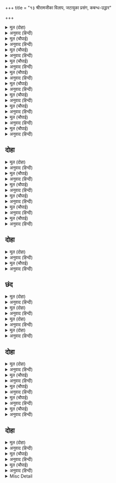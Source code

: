 +++
title = "१३ श्रीरामजीका विलाप, जटायुका प्रसंग, कबन्ध-उद्धार"

+++


<details><summary>मूल (दोहा)</summary>

जेहि बिधि कपट कुरंग सँग धाइ चले श्रीराम।  
सो छबि सीता राखि उर रटति रहति हरिनाम॥ २९(ख)॥
</details>

<details><summary>अनुवाद (हिन्दी)</summary>

जिस प्रकार कपटमृगके साथ श्रीरामजी दौड़ चले थे, उसी छविको हृदयमें रखकर वे हरिनाम (रामनाम) रटती रहती हैं॥ २९(ख)॥
</details>

<details><summary>मूल (चौपाई)</summary>

रघुपति अनुजहि आवत देखी।  
बाहिज चिंता कीन्हि बिसेषी॥  
जनकसुता परिहरिहु अकेली।  
आयहु तात बचन मम पेली॥
</details>

<details><summary>अनुवाद (हिन्दी)</summary>

[इधर] श्रीरघुनाथजीने छोटे भाई लक्ष्मणजीको आते देखकर बाह्यरूपमें बहुत चिन्ता की [और कहा—] हे भाई! तुमने जानकीको अकेली छोड़ दिया और मेरी आज्ञाका उल्लङ्घन कर यहाँ चले आये!॥ १॥
</details>

<details><summary>मूल (चौपाई)</summary>

निसिचर निकर फिरहिं बन माहीं।  
मम मन सीता आश्रम नाहीं॥  
गहि पद कमल अनुज कर जोरी।  
कहेउ नाथ कछु मोहि न खोरी॥
</details>

<details><summary>अनुवाद (हिन्दी)</summary>

राक्षसोंके झुंड वनमें फिरते रहते हैं। मेरे मनमें ऐसा आता है कि सीता आश्रममें नहीं है। छोटे भाई लक्ष्मणजीने श्रीरामजीके चरणकमलोंको पकड़कर हाथ जोड़कर कहा—हे नाथ! मेरा कुछ भी दोष नहीं है॥ २॥
</details>

<details><summary>मूल (चौपाई)</summary>

अनुज समेत गए प्रभु तहवाँ।  
गोदावरि तट आश्रम जहवाँ॥  
आश्रम देखि जानकी हीना।  
भए बिकल जस प्राकृत दीना॥
</details>

<details><summary>अनुवाद (हिन्दी)</summary>

लक्ष्मणजीसहित प्रभु श्रीरामजी वहाँ गये जहाँ गोदावरीके तटपर उनका आश्रम था। आश्रमको जानकीजीसे रहित देखकर श्रीरामजी साधारण मनुष्यकी भाँति व्याकुल और दीन (दुखी) हो गये॥ ३॥
</details>

<details><summary>मूल (चौपाई)</summary>

हा गुन खानि जानकी सीता।  
रूप सील ब्रत नेम पुनीता॥  
लछिमन समुझाए बहु भाँती।  
पूछत चले लता तरु पाँती॥
</details>

<details><summary>अनुवाद (हिन्दी)</summary>

[वे विलाप करने लगे—] हा गुणोंकी खान जानकी! हा रूप, शील, व्रत और नियमोंमें पवित्र सीते! लक्ष्मणजीने बहुत प्रकारसे समझाया। तब श्रीरामजी लताओं और वृक्षोंकी पंक्तियोंसे पूछते हुए चले॥ ४॥
</details>

<details><summary>मूल (चौपाई)</summary>

हे खग मृग हे मधुकर श्रेनी।  
तुम्ह देखी सीता मृगनैनी॥  
खंजन सुक कपोत मृग मीना।  
मधुप निकर कोकिला प्रबीना॥
</details>

<details><summary>अनुवाद (हिन्दी)</summary>

हे पक्षियो! हे पशुओ! हे भौंरोंकी पंक्तियो! तुमने कहीं मृगनयनी सीताको देखा है? खंजन, तोता, कबूतर, हिरन, मछली, भौंरोंका समूह, प्रवीण कोयल,॥ ५॥
</details>

<details><summary>मूल (चौपाई)</summary>

कुंद कली दाड़िम दामिनी।  
कमल सरद ससि अहिभामिनी॥  
बरुन पास मनोज धनु हंसा।  
गज केहरि निज सुनत प्रसंसा॥
</details>

<details><summary>अनुवाद (हिन्दी)</summary>

कुन्दकली, अनार, बिजली, कमल, शरद्का चन्द्रमा और नागिनी, वरुणका पाश, कामदेवका धनुष, हंस, गज और सिंह—ये सब आज अपनी प्रशंसा सुन रहे हैं॥ ६॥
</details>

<details><summary>मूल (चौपाई)</summary>

श्रीफल कनक कदलि हरषाहीं।  
नेकु न संक सकुच मन माहीं॥  
सुनु जानकी तोहि बिनु आजू।  
हरषे सकल पाइ जनु राजू॥
</details>

<details><summary>अनुवाद (हिन्दी)</summary>

बेल, सुवर्ण और केला हर्षित हो रहे हैं। इनके मनमें जरा भी शङ्का और संकोच नहीं है। हे जानकी! सुनो, तुम्हारे बिना ये सब आज ऐसे हर्षित हैं, मानो राज पा गये हों। (अर्थात् तुम्हारे अंगोंके सामने ये सब तुच्छ, अपमानित और लज्जित थे। आज तुम्हें न देखकर ये अपनी शोभाके अभिमानमें फूल रहे हैं)॥ ७॥
</details>

<details><summary>मूल (चौपाई)</summary>

किमि सहि जात अनख तोहि पाहीं।  
प्रिया बेगि प्रगटसि कस नाहीं॥  
एहि बिधि खोजत बिलपत स्वामी।  
मनहु महा बिरही अति कामी॥
</details>

<details><summary>अनुवाद (हिन्दी)</summary>

तुमसे यह अनख (स्पर्धा) कैसे सही जाती है? हे प्रिये! तुम शीघ्र ही प्रकट क्यों नहीं होती? इस प्रकार [अनन्त ब्रह्माण्डोंके अथवा महामहिमामयी स्वरूपाशक्ति श्रीसीताजीके] स्वामी श्रीरामजी सीताजीको खोजते हुए [इस प्रकार] विलाप करते हैं, मानो कोई महाविरही और अत्यन्त कामी पुरुष हो॥ ८॥
</details>

<details><summary>मूल (चौपाई)</summary>

पूरनकाम राम सुख रासी।  
मनुजचरित कर अज अबिनासी॥  
आगें परा गीधपति देखा।  
सुमिरत राम चरन जिन्ह रेखा॥
</details>

<details><summary>अनुवाद (हिन्दी)</summary>

पूर्णकाम, आनन्दकी राशि, अजन्मा और अविनाशी श्रीरामजी मनुष्योंके-से चरित्र कर रहे हैं। आगे [जानेपर] उन्होंने गृध्रपति जटायुको पड़ा देखा। वह श्रीरामजीके चरणोंका स्मरण कर रहा था, जिनमें [ध्वजा-कुलिश आदिकी] रेखाएँ (चिह्न) हैं॥ ९॥
</details>

## दोहा


<details><summary>मूल (दोहा)</summary>

कर सरोज सिर परसेउ कृपासिंधु रघुबीर।  
निरखि राम छबि धाम मुख बिगत भई सब पीर॥ ३०॥
</details>

<details><summary>अनुवाद (हिन्दी)</summary>

कृपासागर श्रीरघुवीरने अपने करकमलसे उसके सिरका स्पर्श किया (उसके सिरपर कर-कमल फेर दिया)। शोभाधाम श्रीरामजीका [परम सुन्दर] मुख देखकर उसकी सब पीड़ा जाती रही॥ ३०॥
</details>

<details><summary>मूल (चौपाई)</summary>

तब कह गीध बचन धरि धीरा।  
सुनहु राम भंजन भव भीरा॥  
नाथ दसानन यह गति कीन्ही।  
तेहिं खल जनकसुता हरि लीन्ही॥
</details>

<details><summary>अनुवाद (हिन्दी)</summary>

तब धीरज धरकर गीधने यह वचन कहा—हे भव (जन्म-मृत्यु) के भयका नाश करनेवाले श्रीरामजी! सुनिये। हे नाथ! रावणने मेरी यह दशा की है। उसी दुष्टने जानकीजीको हर लिया है॥ १॥
</details>

<details><summary>मूल (चौपाई)</summary>

लै दच्छिन दिसि गयउ गोसाईं।  
बिलपति अति कुररी की नाईं॥  
दरस लागि प्रभु राखेउँ प्राना।  
चलन चहत अब कृपानिधाना॥
</details>

<details><summary>अनुवाद (हिन्दी)</summary>

हे गोसाईं! वह उन्हें लेकर दक्षिण दिशाको गया है। सीताजी कुररी (कुर्ज) की तरह अत्यन्त विलाप कर रही थीं। हे प्रभो! मैंने आपके दर्शनोंके लिये ही प्राण रोक रखे थे। हे कृपानिधान! अब ये चलना ही चाहते हैं॥ २॥
</details>

<details><summary>मूल (चौपाई)</summary>

राम कहा तनु राखहु ताता।  
मुख मुसुकाइ कही तेहिं बाता॥  
जा कर नाम मरत मुख आवा।  
अधमउ मुकुत होइ श्रुति गावा॥
</details>

<details><summary>अनुवाद (हिन्दी)</summary>

श्रीरामचन्द्रजीने कहा—हे तात! शरीरको बनाये रखिये। तब उसने मुसकराते हुए मुँहसे यह बात कही—मरते समय जिनका नाम मुखमें आ जानेसे अधम (महान् पापी) भी मुक्त हो जाता है, ऐसा वेद गाते हैं—॥ ३॥
</details>

<details><summary>मूल (चौपाई)</summary>

सो मम लोचन गोचर आगें।  
राखौं देह नाथ केहि खाँगें॥  
जल भरि नयन कहहिं रघुराई।  
तात कर्म निज तें गति पाई॥
</details>

<details><summary>अनुवाद (हिन्दी)</summary>

वही (आप) मेरे नेत्रोंके विषय होकर सामने खड़े हैं। हे नाथ! अब मैं किस कमी [की पूर्ति] के लिये देहको रखूँ? नेत्रोंमें जल भरकर श्रीरघुनाथजी कहने लगे—हे तात! आपने अपने श्रेष्ठ कर्मोंसे [दुर्लभ] गति पायी है॥ ४॥
</details>

<details><summary>मूल (चौपाई)</summary>

परहित बस जिन्ह के मन माहीं।  
तिन्ह कहुँ जग दुर्लभ कछु नाहीं॥  
तनु तजि तात जाहु मम धामा।  
देउँ काह तुम्ह पूरनकामा॥
</details>

<details><summary>अनुवाद (हिन्दी)</summary>

जिनके मनमें दूसरेका हित बसता है (समाया रहता है), उनके लिये जगत् में कुछ भी (कोई भी गति) दुर्लभ नहीं है। हे तात! शरीर छोड़कर आप मेरे परम धाममें जाइये। मैं आपको क्या दूँ? आप तो पूर्णकाम हैं (सब कुछ पा चुके हैं)॥ ५॥
</details>

## दोहा


<details><summary>मूल (दोहा)</summary>

सीता हरन तात जनि कहहु पिता सन जाइ।  
जौं मैं राम त कुल सहित कहिहि दसानन आइ॥ ३१॥
</details>

<details><summary>अनुवाद (हिन्दी)</summary>

हे तात! सीताहरणकी बात आप जाकर पिताजीसे न कहियेगा। यदि मैं राम हूँ तो दशमुख रावण कुटुम्बसहित वहाँ आकर स्वयं ही कहेगा॥ ३१॥
</details>

<details><summary>मूल (चौपाई)</summary>

गीध देह तजि धरि हरि रूपा।  
भूषन बहु पट पीत अनूपा॥  
स्याम गात बिसाल भुज चारी।  
अस्तुति करत नयन भरि बारी॥
</details>

<details><summary>अनुवाद (हिन्दी)</summary>

जटायुने गीधकी देह त्यागकर हरिका रूप धारण किया और बहुत-से अनुपम (दिव्य) आभूषण और [दिव्य] पीताम्बर पहन लिये। श्याम शरीर है, विशाल चार भुजाएँ हैं और नेत्रोंमें [प्रेम तथा आनन्दके आँसुओंका] जल भरकर वह स्तुति कर रहा है—॥ १॥
</details>

## छंद


<details><summary>मूल (दोहा)</summary>

जय राम रूप अनूप निर्गुन सगुन गुन प्रेरक सही।  
दससीस बाहु प्रचंड खंडन चंड सर मंडन मही॥  
पाथोद गात सरोज मुख राजीव आयत लोचनं।  
नित नौमि रामु कृपाल बाहु बिसाल भव भय मोचनं॥
</details>

<details><summary>अनुवाद (हिन्दी)</summary>

हे रामजी! आपकी जय हो। आपका रूप अनुपम है, आप निर्गुण हैं, सगुण हैं और सत्य ही गुणोंके (मायाके) प्रेरक हैं। दस सिरवाले रावणकी प्रचण्ड भुजाओंको खण्ड-खण्ड करनेके लिये प्रचण्ड बाण धारण करनेवाले, पृथ्वीको सुशोभित करनेवाले, जलयुक्त मेघके समान श्याम शरीरवाले, कमलके समान मुख और [लाल] कमलके समान विशाल नेत्रोंवाले, विशाल भुजाओंवाले और भव-भयसे छुड़ानेवाले कृपालु श्रीरामजीको मैं नित्य नमस्कार करता हूँ॥ १॥
</details>

<details><summary>मूल (दोहा)</summary>

बलमप्रमेयमनादिमजमब्यक्तमेकमगोचरं।  
गोबिंद गोपर द्वंद्वहर बिग्यानघन धरनीधरं॥  
जे राम मंत्र जपंत संत अनंत जन मन रंजनं।  
नित नौमि राम अकाम प्रिय कामादि खल दल गंजनं॥ २॥
</details>

<details><summary>अनुवाद (हिन्दी)</summary>

आप अपरिमित बलवाले हैं, अनादि, अजन्मा, अव्यक्त (निराकार), एक, अगोचर (अलक्ष्य), गोविन्द (वेदवाक्योंद्वारा जाननेयोग्य), इन्द्रियोंसे अतीत, [जन्म-मरण, सुख-दुःख, हर्ष-शोकादि] द्वन्द्वोंको हरनेवाले, विज्ञानकी घनमूर्ति और पृथ्वीके आधार हैं तथा जो संत राम-मन्त्रको जपते हैं, उन अनन्त सेवकोंके मनको आनन्द देनेवाले हैं। उन निष्कामप्रिय (निष्कामजनोंके प्रेमी अथवा उन्हें प्रिय) तथा काम आदि दुष्टों (दुष्ट-वृत्तियों) के दलका दलन करनेवाले श्रीरामजीको मैं नित्य नमस्कार करता हूँ॥ २॥
</details>

<details><summary>मूल (दोहा)</summary>

जेहि श्रुति निरंजन ब्रह्म ब्यापक बिरज अज कहि गावहीं।  
करि ध्यान ग्यान बिराग जोग अनेक मुनि जेहि पावहीं॥  
सो प्रगट करुना कंद सोभा बृंद अग जग मोहई।  
मम हृदय पंकज भृंग अंग अनंग बहु छबि सोहई॥ ३॥
</details>

<details><summary>अनुवाद (हिन्दी)</summary>

जिनको श्रुतियाँ निरञ्जन (मायासे परे), ब्रह्म, व्यापक, निर्विकार और जन्मरहित कहकर गान करती हैं। मुनि जिन्हें ध्यान, ज्ञान, वैराग्य और योग आदि अनेक साधन करके पाते हैं। वे ही करुणाकन्द, शोभाके समूह [स्वयं श्रीभगवान्] प्रकट होकर जड़-चेतन समस्त जगत् को मोहित कर रहे हैं। मेरे हृदय-कमलके भ्रमररूप उनके अंग-अंगमें बहुत-से कामदेवोंकी छवि शोभा पा रही है॥ ३॥
</details>

<details><summary>मूल (दोहा)</summary>

जो अगम सुगम सुभाव निर्मल असम सम सीतल सदा।  
पस्यंति जं जोगी जतन करि करत मन गो बस सदा॥  
सो राम रमा निवास संतत दास बस त्रिभुवन धनी।  
मम उर बसउ सो समन संसृति जासु कीरति पावनी॥ ४॥
</details>

<details><summary>अनुवाद (हिन्दी)</summary>

जो अगम और सुगम हैं, निर्मलस्वभाव हैं, विषम और सम हैं और सदा शीतल (शान्त) हैं। मन और इन्द्रियोंको सदा वशमें करते हुए योगी बहुत साधन करनेपर जिन्हें देख पाते हैं, वे तीनों लोकोंके स्वामी, रमानिवास श्रीरामजी निरन्तर अपने दासोंके वशमें रहते हैं, वे ही मेरे हृदयमें निवास करें, जिनकी पवित्र कीर्ति आवागमनको मिटानेवाली है॥ ४॥
</details>

## दोहा


<details><summary>मूल (दोहा)</summary>

अबिरल भगति मागि बर गीध गयउ हरिधाम।  
तेहि की क्रिया जथोचित निज कर कीन्ही राम॥ ३२॥
</details>

<details><summary>अनुवाद (हिन्दी)</summary>

अखण्ड भक्तिका वर माँगकर गृध्रराज जटायु श्रीहरिके परमधामको चला गया। श्रीरामचन्द्रजीने उसकी [दाहकर्म आदि सारी] क्रियाएँ यथायोग्य अपने हाथोंसे कीं॥ ३२॥
</details>

<details><summary>मूल (चौपाई)</summary>

कोमल चित अति दीनदयाला।  
कारन बिनु रघुनाथ कृपाला॥  
गीध अधम खग आमिष भोगी।  
गति दीन्ही जो जाचत जोगी॥
</details>

<details><summary>अनुवाद (हिन्दी)</summary>

श्रीरघुनाथजी अत्यन्त कोमल चित्तवाले, दीनदयालु और बिना ही कारण कृपालु हैं। गीध [पक्षियोंमें भी] अधम पक्षी और मांसाहारी था, उसको भी वह दुर्लभ गति दी, जिसे योगीजन माँगते रहते हैं॥ १॥
</details>

<details><summary>मूल (चौपाई)</summary>

सुनहु उमा ते लोग अभागी।  
हरि तजि होहिं बिषय अनुरागी॥  
पुनि सीतहि खोजत द्वौ भाई।  
चले बिलोकत बन बहुताई॥
</details>

<details><summary>अनुवाद (हिन्दी)</summary>

[शिवजी कहते हैं—] हे पार्वती! सुनो, वे लोग अभागे हैं जो भगवान् को छोड़कर विषयोंसे अनुराग करते हैं। फिर दोनों भाई सीताजीको खोजते हुए आगे चले। वे वनकी सघनता देखते जाते हैं॥ २॥
</details>

<details><summary>मूल (चौपाई)</summary>

संकुल लता बिटप घन कानन।  
बहु खग मृग तहँ गज पंचानन॥  
आवत पंथ कबंध निपाता।  
तेहिं सब कही साप कै बाता॥
</details>

<details><summary>अनुवाद (हिन्दी)</summary>

वह सघन वन लताओं और वृक्षोंसे भरा है। उसमें बहुत-से पक्षी, मृग, हाथी और सिंह रहते हैं। श्रीरामजीने रास्तेमें आते हुए कबंध राक्षसको मार डाला। उसने अपने शापकी सारी बात कही॥ ३॥
</details>

<details><summary>मूल (चौपाई)</summary>

दुरबासा मोहि दीन्ही सापा।  
प्रभु पद पेखि मिटा सो पापा॥  
सुनु गंधर्ब कहउँ मैं तोही।  
मोहि न सोहाइ ब्रह्मकुल द्रोही॥
</details>

<details><summary>अनुवाद (हिन्दी)</summary>

[वह बोला—] दुर्वासाजीने मुझे शाप दिया था। अब प्रभुके चरणोंको देखनेसे वह पाप मिट गया। [श्रीरामजीने कहा—] हे गन्धर्व! सुनो, मैं तुम्हें कहता हूँ, ब्राह्मणकुलसे द्रोह करनेवाला मुझे नहीं सुहाता॥ ४॥
</details>

## दोहा


<details><summary>मूल (दोहा)</summary>

मन क्रम बचन कपट तजि जो कर भूसुर सेव।  
मोहि समेत बिरंचि सिव बस ताकें सब देव॥ ३३॥
</details>

<details><summary>अनुवाद (हिन्दी)</summary>

मन, वचन और कर्मसे कपट छोड़कर जो भूदेव ब्राह्मणोंकी सेवा करता है, मुझसमेत ब्रह्मा, शिव आदि सब देवता उसके वशमें हो जाते हैं॥ ३३॥
</details>

<details><summary>मूल (चौपाई)</summary>

सापत ताड़त परुष कहंता।  
बिप्र पूज्य अस गावहिं संता॥  
पूजिअ बिप्र सील गुन हीना।  
सूद्र न गुन गन ग्यान प्रबीना॥
</details>

<details><summary>अनुवाद (हिन्दी)</summary>

शाप देता हुआ, मारता हुआ और कठोर वचन कहता हुआ भी ब्राह्मण पूजनीय है, ऐसा संत कहते हैं। शील और गुणसे हीन भी ब्राह्मण पूजनीय है। और गुणगणोंसे युक्त और ज्ञानमें निपुण भी शूद्र पूजनीय नहीं है॥ १॥
</details>

<details><summary>मूल (चौपाई)</summary>

कहि निज धर्म ताहि समुझावा।  
निज पद प्रीति देखि मन भावा॥  
रघुपति चरन कमल सिरु नाई।  
गयउ गगन आपनि गति पाई॥
</details>

<details><summary>अनुवाद (हिन्दी)</summary>

श्रीरामजीने अपना धर्म (भागवत-धर्म) कहकर उसे समझाया। अपने चरणोंमें प्रेम देखकर वह उनके मनको भाया। तदनन्तर श्रीरघुनाथजीके चरणकमलोंमें सिर नवाकर वह अपनी गति (गन्धर्वका स्वरूप) पाकर आकाशमें चला गया॥ २॥
</details>

<details><summary>Misc Detail</summary>


</details>
